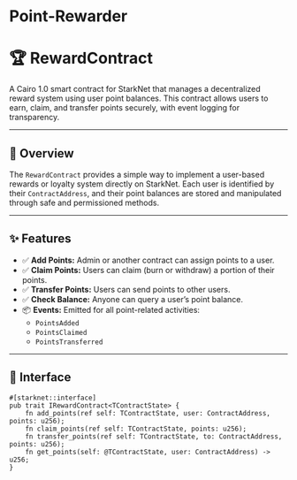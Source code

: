 # Point-Rewarder

# 🏆 RewardContract

A Cairo 1.0 smart contract for StarkNet that manages a decentralized reward system using user point balances. This contract allows users to earn, claim, and transfer points securely, with event logging for transparency.

---

## 📄 Overview

The `RewardContract` provides a simple way to implement a user-based rewards or loyalty system directly on StarkNet. Each user is identified by their `ContractAddress`, and their point balances are stored and manipulated through safe and permissioned methods.

---

## ✨ Features

- ✅ **Add Points:** Admin or another contract can assign points to a user.
- ✅ **Claim Points:** Users can claim (burn or withdraw) a portion of their points.
- ✅ **Transfer Points:** Users can send points to other users.
- ✅ **Check Balance:** Anyone can query a user’s point balance.
- 📦 **Events:** Emitted for all point-related activities:
  - `PointsAdded`
  - `PointsClaimed`
  - `PointsTransferred`

---

## 🧩 Interface

```cairo
#[starknet::interface]
pub trait IRewardContract<TContractState> {
    fn add_points(ref self: TContractState, user: ContractAddress, points: u256);
    fn claim_points(ref self: TContractState, points: u256);
    fn transfer_points(ref self: TContractState, to: ContractAddress, points: u256);
    fn get_points(self: @TContractState, user: ContractAddress) -> u256;
}
